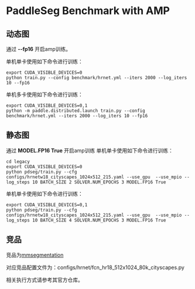 # PaddleSeg Benchmark with AMP

## 动态图

通过 **--fp16** 开启amp训练。

单机单卡使用如下命令进行训练：
```
export CUDA_VISIBLE_DEVICES=0
python train.py --config benchmark/hrnet.yml --iters 2000 --log_iters 10 --fp16
```

单机多卡使用如下命令进行训练：
```
export CUDA_VISIBLE_DEVICES=0,1
python -m paddle.distributed.launch train.py --config benchmark/hrnet.yml --iters 2000 --log_iters 10 --fp16
```

## 静态图

通过 **MODEL.FP16 True** 开启amp训练
单机单卡使用如下命令进行训练：
```
cd legacy
export CUDA_VISIBLE_DEVICES=0
python pdseg/train.py --cfg configs/hrnetw18_cityscapes_1024x512_215.yaml --use_gpu  --use_mpio --log_steps 10 BATCH_SIZE 2 SOLVER.NUM_EPOCHS 3 MODEL.FP16 True
```

单机单卡使用如下命令进行训练：
```
export CUDA_VISIBLE_DEVICES=0,1
python pdseg/train.py --cfg configs/hrnetw18_cityscapes_1024x512_215.yaml --use_gpu  --use_mpio --log_steps 10 BATCH_SIZE 4 SOLVER.NUM_EPOCHS 3 MODEL.FP16 True
```

## 竞品
竞品为[mmsegmentation](https://github.com/open-mmlab/mmsegmentation)

对应竞品配置文件为：configs/hrnet/fcn_hr18_512x1024_80k_cityscapes.py

相关执行方式请参考其官方仓库。
